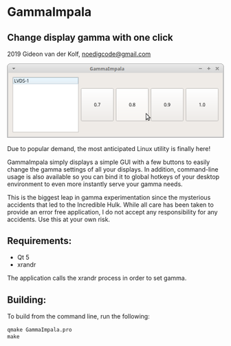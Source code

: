 GammaImpala
===========
Change display gamma with one click
-----------------------------------

2019 Gideon van der Kolf, noedigcode@gmail.com

![Screenshot](images/screenshot.png)

Due to popular demand, the most anticipated Linux utility is finally here!

GammaImpala simply displays a simple GUI with a few buttons to easily change
the gamma settings of all your displays. In addition, command-line usage is
also available so you can bind it to global hotkeys of your desktop environment
to even more instantly serve your gamma needs.

This is the biggest leap in gamma experimentation since the mysterious accidents
that led to the Incredible Hulk. While all care has been taken to provide an
error free application, I do not accept any responsibility for any accidents.
Use this at your own risk.

Requirements:
-------------
* Qt 5
* xrandr

The application calls the xrandr process in order to set gamma.

Building:
---------

To build from the command line, run the following:
```
qmake GammaImpala.pro
make
```




